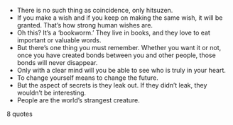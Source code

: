  - There is no such thing as coincidence, only hitsuzen.
 - If you make a wish and if you keep on making the same wish, it will be granted. That’s how strong human wishes are.
 - Oh this? It’s a ‘bookworm.’ They live in books, and they love to eat important or valuable words.
 - But there’s one thing you must remember. Whether you want it or not, once you have created bonds between you and other people, those bonds will never disappear.
 - Only with a clear mind will you be able to see who is truly in your heart.
 - To change yourself means to change the future.
 - But the aspect of secrets is they leak out. If they didn’t leak, they wouldn’t be interesting.
 - People are the world’s strangest creature.

8 quotes
